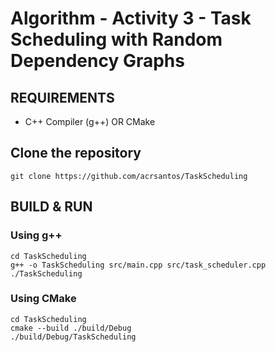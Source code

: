 # Algorithm - Activity 3 - Task Scheduling with Random Dependency Graphs
## REQUIREMENTS
- C++ Compiler (g++) OR CMake

## Clone the repository
```
git clone https://github.com/acrsantos/TaskScheduling
```
## BUILD & RUN
### Using g++
```
cd TaskScheduling
g++ -o TaskScheduling src/main.cpp src/task_scheduler.cpp
./TaskScheduling
```
### Using CMake
```
cd TaskScheduling
cmake --build ./build/Debug
./build/Debug/TaskScheduling
```
